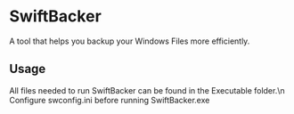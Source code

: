 # SwiftBacker

A tool that helps you backup your Windows Files more efficiently.

## Usage
All files needed to run SwiftBacker can be found in the Executable folder.\n
Configure swconfig.ini before running SwiftBacker.exe
